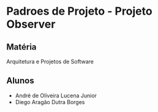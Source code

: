 # Padroes de Projeto - Projeto Observer

## Matéria
Arquitetura e Projetos de Software

## Alunos
- André de Oliveira Lucena Junior  
- Diego Aragão Dutra Borges
